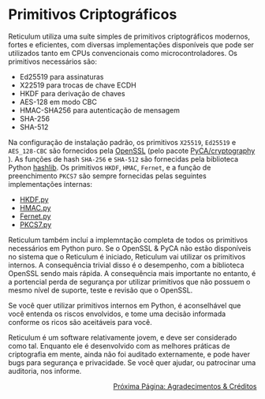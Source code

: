 # Primitivos Criptográficos
Reticulum utiliza uma suíte simples de primitivos criptográficos modernos, fortes e eficientes, com diversas implementações disponíveis que pode ser utilizados tanto em CPUs convencionais como microcontroladores. Os primitivos necessários são:

- Ed25519 para assinaturas
- X22519 para trocas de chave ECDH
- HKDF para derivação de chaves
- AES-128 em modo CBC
- HMAC-SHA256 para autenticação de mensagem
- SHA-256
- SHA-512

Na configuração de instalação padrão, os primitivos `X25519`, `Ed25519` e `AES_128-CBC` são fornecidos pela [OpenSSL](https://www.openssl.org/) (pelo pacote [PyCA/cryptography](https://github.com/pyca/cryptography) ). As funções de hash `SHA-256` e `SHA-512` são fornecidas pela biblioteca Python [hashlib](https://docs.python.org/3/library/hashlib.html). Os primitivos `HKDF`, `HMAC`, `Fernet`, e a função de preenchimento `PKCS7` são sempre fornecidas pelas seguintes implementações internas:

- [HKDF.py](https://github.com/markqvist/Reticulum/blob/master/RNS/Cryptography/HKDF.py)
- [HMAC.py](https://github.com/markqvist/Reticulum/blob/master/RNS/Cryptography/HMAC.py)
- [Fernet.py](https://github.com/markqvist/Reticulum/blob/master/RNS/Cryptography/Fernet.py)
- [PKCS7.py](https://github.com/markqvist/Reticulum/blob/master/RNS/Cryptography/PKCS7.py)


Reticulum também incluí a implemntação completa de todos os primitivos necessários em Python puro. Se o OpenSSL & PyCA não estão disponíveis no sistema que o Reticulum é iniciado, Reticulum vai utilizar os primitivos internos. A consequência trivial disso é o desempenho, com a biblioteca OpenSSL sendo mais rápida. A consequência mais importante no entanto, é a portencial perda de segurança por utilizar primitivos que não possuem o mesmo nível de suporte, teste e revisão que o OpenSSL.

Se você quer utilizar primitivos internos em Python, é aconselhável que você entenda os riscos envolvidos, e tome uma decisão informada conforme os ricos são aceitáveis para você.

Reticulum é um software relativamente jovem, e deve ser considerado como tal. Enquanto ele é desenvolvido com as melhores práticas de criptografia em mente, ainda não foi auditado externamente, e pode haver bugs para segurança e privacidade. Se você quer ajudar, ou patrocinar uma auditoria, nos informe.

<p align="right"><a href="credits_pt-br.html">Próxima Página: Agradecimentos & Créditos</a></p>
